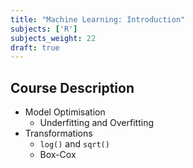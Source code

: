 ```yaml
---
title: "Machine Learning: Introduction"
subjects: ['R']
subjects_weight: 22
draft: true
---
```


## Course Description

- Model Optimisation
	- Underfitting and Overfitting
- Transformations
	- `log()` and `sqrt()`
	- Box-Cox
